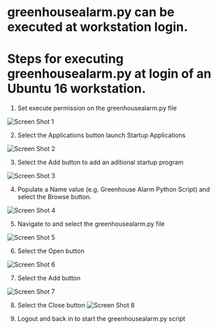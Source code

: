
# greenhousealarm.py can be executed at workstation login.
 
# Steps for executing greenhousealarm.py at login of an Ubuntu 16 workstation.

1. Set execute permission on the greenhousealarm.py file

![Screen Shot 1](https://raw.githubusercontent.com/thegroundhogwhisperer/Ay-yahs-Greenhouse/master/Greenhouse/greenhousealarm/screenshots/greenhousealarm.py%20execute%20permissions.png)

2. Select the Applications button launch Startup Applications

![Screen Shot 2](https://raw.githubusercontent.com/thegroundhogwhisperer/Ay-yahs-Greenhouse/master/Greenhouse/greenhousealarm/screenshots/ubuntu%20startup%20applications.png)

3. Select the Add button to add an aditional startup program

![Screen Shot 3](https://raw.githubusercontent.com/thegroundhogwhisperer/Ay-yahs-Greenhouse/master/Greenhouse/greenhousealarm/screenshots/ubuntu%20startup%20applications%20add%20button.png)

4. Populate a Name value (e.g. Greenhouse Alarm Python Script) and select the Browse button.

![Screen Shot 4](https://raw.githubusercontent.com/thegroundhogwhisperer/Ay-yahs-Greenhouse/master/Greenhouse/greenhousealarm/screenshots/ubuntu%20startup%20applications%20add%20startup%20program%20browse%20button.png)

5. Navigate to and select the greenhousealarm.py file

![Screen Shot 5](https://raw.githubusercontent.com/thegroundhogwhisperer/Ay-yahs-Greenhouse/master/Greenhouse/greenhousealarm/screenshots/ubuntu%20startup%20applications%20add%20select%20command.png)

6. Select the Open button

![Screen Shot 6](https://raw.githubusercontent.com/thegroundhogwhisperer/Ay-yahs-Greenhouse/master/Greenhouse/greenhousealarm/screenshots/ubuntu%20startup%20applications%20add%20select%20command%20open%20button.png)

7. Select the Add button

![Screen Shot 7](https://raw.githubusercontent.com/thegroundhogwhisperer/Ay-yahs-Greenhouse/master/Greenhouse/greenhousealarm/screenshots/ubuntu%20startup%20applications%20add%20startup%20program%20add%20button.png)

8. Select the Close button
![Screen Shot 8](https://raw.githubusercontent.com/thegroundhogwhisperer/Ay-yahs-Greenhouse/master/Greenhouse/greenhousealarm/screenshots/ubuntu%20startup%20applications%20close%20button.png)

9. Logout and back in to start the greenhousealarm.py script
